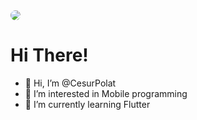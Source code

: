 <img style="border-radius:50%;" src="https://avatars.githubusercontent.com/u/86518008?v=4">

<h1>Hi There!</h1>

- 👋 Hi, I’m @CesurPolat
- 👀 I’m interested in Mobile programming
- 🌱 I’m currently learning Flutter
<!-- - 💞️ I’m looking to collaborate on ... 
- 📫 How to reach me ... -->

<!---
CesurPolat/CesurPolat is a ✨ special ✨ repository because its `README.md` (this file) appears on your GitHub profile.
You can click the Preview link to take a look at your changes.
--->
